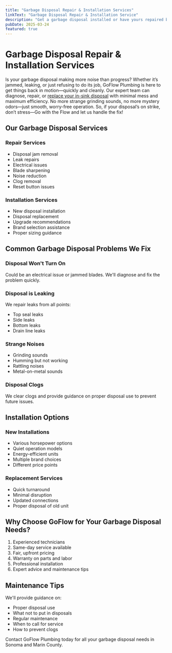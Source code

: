 ```yaml
---
title: "Garbage Disposal Repair & Installation Services"
linkText: "Garbage Disposal Repair & Installation Service"
description: "Get a garbage disposal installed or have yours repaired by our expert plumbers with upfront pricing."
pubDate: 2025-03-24
featured: true
---
```


# Garbage Disposal Repair & Installation Services

Is your garbage disposal making more noise than progress? Whether it’s jammed, leaking, or just refusing to do its job, GoFlow Plumbing is here to get things back in motion—quickly and cleanly. Our expert team can diagnose, repair, or [replace your in-sink disposal](/articles/garbage-disposal-choices) with minimal mess and maximum efficiency. No more strange grinding sounds, no more mystery odors—just smooth, worry-free operation. So, if your disposal’s on strike, don’t stress—Go with the Flow and let us handle the fix!

## Our Garbage Disposal Services

### Repair Services
- Disposal jam removal
- Leak repairs
- Electrical issues
- Blade sharpening
- Noise reduction
- Clog removal
- Reset button issues

### Installation Services
- New disposal installation
- Disposal replacement
- Upgrade recommendations
- Brand selection assistance
- Proper sizing guidance

## Common Garbage Disposal Problems We Fix

### Disposal Won't Turn On
Could be an electrical issue or jammed blades. We'll diagnose and fix the problem quickly.

### Disposal is Leaking
We repair leaks from all points:
- Top seal leaks
- Side leaks
- Bottom leaks
- Drain line leaks

### Strange Noises
- Grinding sounds
- Humming but not working
- Rattling noises
- Metal-on-metal sounds

### Disposal Clogs
We clear clogs and provide guidance on proper disposal use to prevent future issues.

## Installation Options

### New Installations
- Various horsepower options
- Quiet operation models
- Energy-efficient units
- Multiple brand choices
- Different price points

### Replacement Services
- Quick turnaround
- Minimal disruption
- Updated connections
- Proper disposal of old unit

## Why Choose GoFlow for Your Garbage Disposal Needs?

1. Experienced technicians
2. Same-day service available
3. Fair, upfront pricing
4. Warranty on parts and labor
5. Professional installation
6. Expert advice and maintenance tips

## Maintenance Tips

We'll provide guidance on:
- Proper disposal use
- What not to put in disposals
- Regular maintenance
- When to call for service
- How to prevent clogs

Contact GoFlow Plumbing today for all your garbage disposal needs in Sonoma and Marin County.
